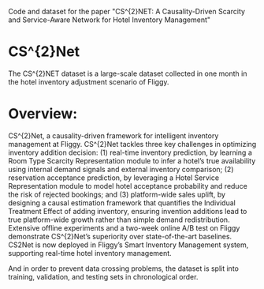 Code and dataset for the paper "CS^{2}NET: A Causality-Driven Scarcity and Service-Aware Network for Hotel Inventory Management"

# CS^{2}Net

The CS^{2}NET dataset is a large-scale dataset collected in one month in the hotel inventory adjustment scenario of Fliggy.

# Overview:

CS^{2}Net, a causality-driven framework for intelligent inventory management at Fliggy. CS^{2}Net tackles three key challenges in optimizing inventory addition decision: (1) real-time inventory prediction, by learning a Room Type Scarcity Representation module to infer a hotel’s true availability using internal demand signals and external inventory comparison; (2) reservation acceptance prediction, by leveraging a Hotel Service Representation module to model hotel acceptance probability and reduce the risk of rejected bookings; and (3) platform-wide sales uplift, by designing a causal estimation framework that quantifies the Individual Treatment Effect of adding inventory, ensuring invention additions lead to true platform-wide growth rather than simple demand redistribution. Extensive offline experiments and a two-week online A/B test on Fliggy demonstrate CS^{2}Net’s superiority over state-of-the-art baselines. CS2Net is now deployed in Fliggy’s Smart Inventory Management system, supporting real-time hotel inventory management.

And in order to prevent data crossing problems, the dataset is split into training, validation, and testing sets in chronological order.


